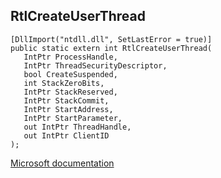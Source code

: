 ## RtlCreateUserThread

```
[DllImport("ntdll.dll", SetLastError = true)]
public static extern int RtlCreateUserThread(
   IntPtr ProcessHandle,
   IntPtr ThreadSecurityDescriptor,
   bool CreateSuspended,
   int StackZeroBits,
   IntPtr StackReserved,
   IntPtr StackCommit,
   IntPtr StartAddress,
   IntPtr StartParameter,
   out IntPtr ThreadHandle,
   out IntPtr ClientID
);
```

[Microsoft documentation](TODO)
